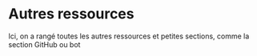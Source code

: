 # Autres ressources 

Ici, on a rangé toutes les autres ressources et petites sections, comme la section GitHub ou bot
